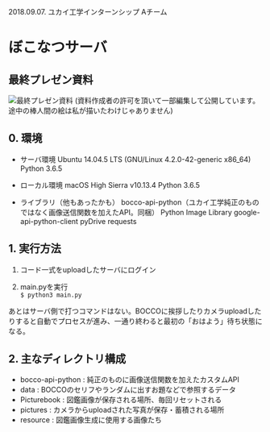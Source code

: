 2018.09.07. ユカイ工学インターンシップ Aチーム
# ぼこなつサーバ
## 最終プレゼン資料
![最終プレゼン資料](https://github.com/Jingorho/BOCCONatsu/blob/master/FinalPresen.png)
(資料作成者の許可を頂いて一部編集して公開しています。途中の棒人間の絵は私が描いたわけじゃありません)

## 0. 環境 

- サーバ環境
Ubuntu 14.04.5 LTS (GNU/Linux 4.2.0-42-generic x86_64) 
Python 3.6.5

- ローカル環境
macOS High Sierra v10.13.4
Python 3.6.5


- ライブラリ（他もあったかも）
bocco-api-python（ユカイ工学純正のものではなく画像送信関数を加えたAPI。同梱）
Python Image Library
google-api-python-client
pyDrive
requests




## 1. 実行方法

1) コード一式をuploadしたサーバにログイン

2) main.pyを実行<br>
```$ python3 main.py```

あとはサーバ側で打つコマンドはない。BOCCOに挨拶したりカメラuploadしたりすると自動でプロセスが進み、一通り終わると最初の「おはよう」待ち状態になる。




## 2. 主なディレクトリ構成
- bocco-api-python : 純正のものに画像送信関数を加えたカスタムAPI
- data : BOCCOのセリフやランダムに出すお題などで参照するデータ
- Picturebook : 図鑑画像が保存される場所、毎回リセットされる
- pictures : カメラからuploadされた写真が保存・蓄積される場所
- resource : 図鑑画像生成に使用する画像たち

